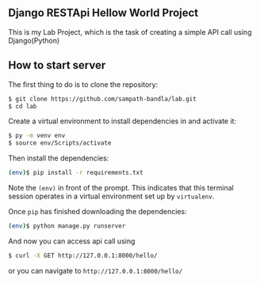## Django RESTApi Hellow World Project

This is my Lab Project, which is the task of creating a simple API call using Django(Python)

## How to start server
The first thing to do is to clone the repository:

```sh
$ git clone https://github.com/sampath-bandla/lab.git
$ cd lab
```

Create a virtual environment to install dependencies in and activate it:

```sh
$ py -m venv env
$ source env/Scripts/activate
```

Then install the dependencies:

```sh
(env)$ pip install -r requirements.txt
```
Note the `(env)` in front of the prompt. This indicates that this terminal
session operates in a virtual environment set up by `virtualenv`.

Once `pip` has finished downloading the dependencies:
```sh
(env)$ python manage.py runserver
```

And now you can access api call using
```sh
$ curl -X GET http://127.0.0.1:8000/hello/
```
or
you can navigate to `http://127.0.0.1:8000/hello/`
